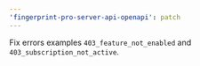 ```yaml
---
'fingerprint-pro-server-api-openapi': patch
---
```


Fix errors examples `403_feature_not_enabled` and `403_subscription_not_active`.